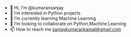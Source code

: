 - 👋 Hi, I’m @kumaransanjay
- 👀 I’m interested in Python projects
- 🌱 I’m currently learning Machine Learning
- 💞️ I’m looking to collaborate on Python,Machine Learning
- 📫 How to reach me sanjaykumarankamal@gmail.com

<!---
kumaransanjay/kumaransanjay is a ✨ special ✨ repository because its `README.md` (this file) appears on your GitHub profile.
You can click the Preview link to take a look at your changes.
--->
